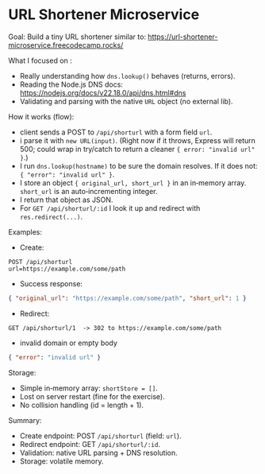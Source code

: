# URL Shortener Microservice

Goal: Build a tiny URL shortener similar to:
https://url-shortener-microservice.freecodecamp.rocks/

What I focused on :
- Really understanding how `dns.lookup()` behaves (returns, errors).
- Reading the Node.js DNS docs: https://nodejs.org/docs/v22.18.0/api/dns.html#dns
- Validating and parsing with the native `URL` object (no external lib).

How it works (flow):
- client sends a POST to `/api/shorturl` with a form field `url`.
- i parse it with `new URL(input)`. (Right now if it throws, Express will return 500; could wrap in try/catch to return a cleaner `{ error: "invalid url" }`.)
- I run `dns.lookup(hostname)` to be sure the domain resolves. If it does not: `{ "error": "invalid url" }`.
- I store an object `{ original_url, short_url }` in an in‑memory array. `short_url` is an auto‑incrementing integer.
- I return that object as JSON.
- For `GET /api/shorturl/:id` I look it up and redirect with `res.redirect(...)`.

Examples: 

- Create:
```
POST /api/shorturl
url=https://example.com/some/path
```

- Success response:
```json
{ "original_url": "https://example.com/some/path", "short_url": 1 }
```

- Redirect:
```
GET /api/shorturl/1  -> 302 to https://example.com/some/path
```

- invalid domain or empty body
```json
{ "error": "invalid url" }
```

Storage:
- Simple in‑memory array: `shortStore = []`.
- Lost on server restart (fine for the exercise).
- No collision handling (id = length + 1).

Summary:
- Create endpoint: POST `/api/shorturl` (field: `url`).
- Redirect endpoint: GET `/api/shorturl/:id`.
- Validation: native URL parsing + DNS resolution.
- Storage: volatile memory.